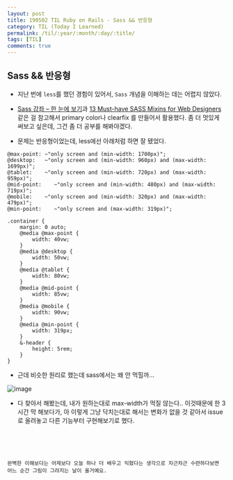 ```yaml
---
layout: post
title: 190502 TIL Ruby on Rails - Sass && 반응형
category: TIL (Today I Learned)
permalink: /til/:year/:month/:day/:title/
tags: [TIL]
comments: true
---
```


## **Sass && 반응형**

- 지난 번에 `less`를 했던 경험이 있어서, `Sass` 개념을 이해하는 데는 어렵지 않았다. 
- [Sass 강좌 – 한 눈에 보기](https://velopert.com/1712)과 [13 Must-have SASS Mixins for Web Designers](https://w3bits.com/sass-mixins/) 같은 걸 참고해서 primary color나 clearfix 를 만들어서 활용했다. 좀 더 멋있게 써보고 싶은데, 그건 좀 더 공부를 해봐야겠다. 

- 문제는 반응형이었는데, less에선 아래처럼 하면 잘 됐었다.  

```less
@max-point: ~"only screen and (min-width: 1700px)";
@desktop:   ~"only screen and (min-width: 960px) and (max-width: 1699px)";
@tablet:    ~"only screen and (min-width: 720px) and (max-width: 959px)";
@mid-point:    ~"only screen and (min-width: 480px) and (max-width: 719px)";
@mobile:    ~"only screen and (min-width: 320px) and (max-width: 479px)";
@min-point:    ~"only screen and (max-width: 319px)";

.container {
    margin: 0 auto;
    @media @max-point {
        width: 40vw;
    }
    @media @desktop {
        width: 50vw;
    }
    @media @tablet {
        width: 80vw;
    }
    @media @mid-point {
        width: 85vw;
    }
    @media @mobile {
        width: 90vw;
    }
    @media @min-point {
        width: 319px;
    }
    &-header {
        height: 5rem;
    }
}
```

- 근데 비슷한 원리로 했는데 sass에서는 왜 안 먹힐까...

![image](https://user-images.githubusercontent.com/40848630/58851368-70c6b880-86cd-11e9-86fb-955e479ff716.png)


- 다 찾아서 해봤는데, 내가 원하는대로 max-width가 먹질 않는다.. 이것때문에 한 3시간 막 해보다가, 아 이렇게 그냥 닥치는대로 해서는 변화가 없을 것 같아서 issue로 올려놓고 다른 기능부터 구현해보기로 했다. 


<br/>
<br/>
<br/>


```
완벽한 이해보다는 어제보다 오늘 하나 더 배우고 익혔다는 생각으로 차근차근 수련하다보면 어느 순간 그림이 그려지는 날이 올거예요.
```